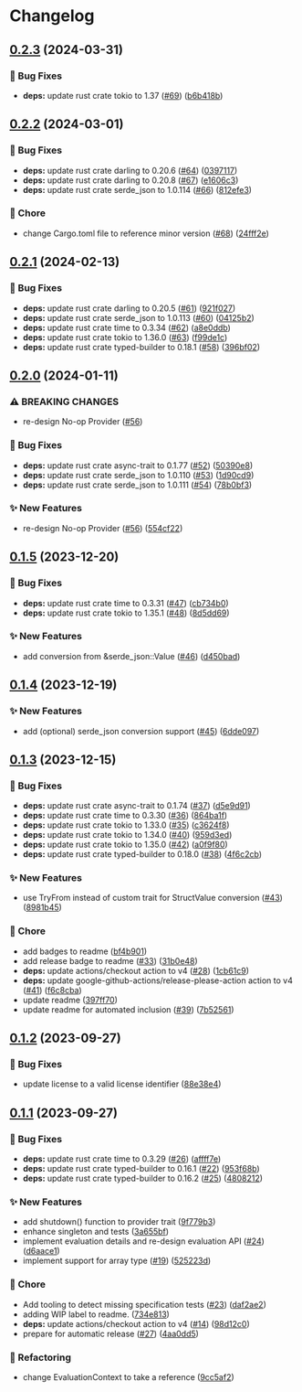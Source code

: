 # Changelog

## [0.2.3](https://github.com/open-feature/rust-sdk/compare/open-feature-v0.2.2...open-feature-v0.2.3) (2024-03-31)


### 🐛 Bug Fixes

* **deps:** update rust crate tokio to 1.37 ([#69](https://github.com/open-feature/rust-sdk/issues/69)) ([b6b418b](https://github.com/open-feature/rust-sdk/commit/b6b418b70ff655dcc31b30a5d7966e09f46038b2))

## [0.2.2](https://github.com/open-feature/rust-sdk/compare/open-feature-v0.2.1...open-feature-v0.2.2) (2024-03-01)


### 🐛 Bug Fixes

* **deps:** update rust crate darling to 0.20.6 ([#64](https://github.com/open-feature/rust-sdk/issues/64)) ([0397117](https://github.com/open-feature/rust-sdk/commit/039711764b8fc0c495208729117bac20fe9db69c))
* **deps:** update rust crate darling to 0.20.8 ([#67](https://github.com/open-feature/rust-sdk/issues/67)) ([e1606c3](https://github.com/open-feature/rust-sdk/commit/e1606c3eb80cfe18843142139cdf9fd4505bc851))
* **deps:** update rust crate serde_json to 1.0.114 ([#66](https://github.com/open-feature/rust-sdk/issues/66)) ([812efe3](https://github.com/open-feature/rust-sdk/commit/812efe3538948b7e9265f463a5ba8722b2e61789))


### 🧹 Chore

* change Cargo.toml file to reference minor version ([#68](https://github.com/open-feature/rust-sdk/issues/68)) ([24fff2e](https://github.com/open-feature/rust-sdk/commit/24fff2e7a75dd74192b469f1dede272fe59c3118))

## [0.2.1](https://github.com/open-feature/rust-sdk/compare/open-feature-v0.2.0...open-feature-v0.2.1) (2024-02-13)


### 🐛 Bug Fixes

* **deps:** update rust crate darling to 0.20.5 ([#61](https://github.com/open-feature/rust-sdk/issues/61)) ([921f027](https://github.com/open-feature/rust-sdk/commit/921f027b8e60cb149af153a7047c2f22417b975c))
* **deps:** update rust crate serde_json to 1.0.113 ([#60](https://github.com/open-feature/rust-sdk/issues/60)) ([04125b2](https://github.com/open-feature/rust-sdk/commit/04125b2fd556013532dd9d44c21e424ca01760f6))
* **deps:** update rust crate time to 0.3.34 ([#62](https://github.com/open-feature/rust-sdk/issues/62)) ([a8e0ddb](https://github.com/open-feature/rust-sdk/commit/a8e0ddb2d17e66301bb8e09dc2396747eb1ebb15))
* **deps:** update rust crate tokio to 1.36.0 ([#63](https://github.com/open-feature/rust-sdk/issues/63)) ([f99de1c](https://github.com/open-feature/rust-sdk/commit/f99de1cfd49cde660425f5fb2ca8f54c50e1f738))
* **deps:** update rust crate typed-builder to 0.18.1 ([#58](https://github.com/open-feature/rust-sdk/issues/58)) ([396bf02](https://github.com/open-feature/rust-sdk/commit/396bf022402b8864cf136aa458052296fdb757b4))

## [0.2.0](https://github.com/open-feature/rust-sdk/compare/open-feature-v0.1.5...open-feature-v0.2.0) (2024-01-11)


### ⚠ BREAKING CHANGES

* re-design No-op Provider ([#56](https://github.com/open-feature/rust-sdk/issues/56))

### 🐛 Bug Fixes

* **deps:** update rust crate async-trait to 0.1.77 ([#52](https://github.com/open-feature/rust-sdk/issues/52)) ([50390e8](https://github.com/open-feature/rust-sdk/commit/50390e87b8cdd44d7a509aa9174ae3f0a53342f4))
* **deps:** update rust crate serde_json to 1.0.110 ([#53](https://github.com/open-feature/rust-sdk/issues/53)) ([1d90cd9](https://github.com/open-feature/rust-sdk/commit/1d90cd9b884999285be79604c6c7b90be24d936e))
* **deps:** update rust crate serde_json to 1.0.111 ([#54](https://github.com/open-feature/rust-sdk/issues/54)) ([78b0bf3](https://github.com/open-feature/rust-sdk/commit/78b0bf3aab39d41bd0938b4b903eacfe0de6654a))


### ✨ New Features

* re-design No-op Provider ([#56](https://github.com/open-feature/rust-sdk/issues/56)) ([554cf22](https://github.com/open-feature/rust-sdk/commit/554cf22302781ee5c2015e75c514be3d4be67ca5))

## [0.1.5](https://github.com/open-feature/rust-sdk/compare/open-feature-v0.1.4...open-feature-v0.1.5) (2023-12-20)


### 🐛 Bug Fixes

* **deps:** update rust crate time to 0.3.31 ([#47](https://github.com/open-feature/rust-sdk/issues/47)) ([cb734b0](https://github.com/open-feature/rust-sdk/commit/cb734b0979bab5d205b7d313c2aff913f696bc65))
* **deps:** update rust crate tokio to 1.35.1 ([#48](https://github.com/open-feature/rust-sdk/issues/48)) ([8d5dd69](https://github.com/open-feature/rust-sdk/commit/8d5dd6915a6c36e5ff86e66cd33cefe7450f2d5a))


### ✨ New Features

* add conversion from &serde_json::Value ([#46](https://github.com/open-feature/rust-sdk/issues/46)) ([d450bad](https://github.com/open-feature/rust-sdk/commit/d450bad6993b9fc5e8365da38df64d2321a74281))

## [0.1.4](https://github.com/open-feature/rust-sdk/compare/open-feature-v0.1.3...open-feature-v0.1.4) (2023-12-19)


### ✨ New Features

* add (optional) serde_json conversion support ([#45](https://github.com/open-feature/rust-sdk/issues/45)) ([6dde097](https://github.com/open-feature/rust-sdk/commit/6dde097b160ce821ac2f662e5eb1c3b8855559c0))

## [0.1.3](https://github.com/open-feature/rust-sdk/compare/open-feature-v0.1.2...open-feature-v0.1.3) (2023-12-15)


### 🐛 Bug Fixes

* **deps:** update rust crate async-trait to 0.1.74 ([#37](https://github.com/open-feature/rust-sdk/issues/37)) ([d5e9d91](https://github.com/open-feature/rust-sdk/commit/d5e9d91a100009dfc8bd9e1459b404c8ee0f4f30))
* **deps:** update rust crate time to 0.3.30 ([#36](https://github.com/open-feature/rust-sdk/issues/36)) ([864ba1f](https://github.com/open-feature/rust-sdk/commit/864ba1fb333b748b806e72c18412e79e9dbd613d))
* **deps:** update rust crate tokio to 1.33.0 ([#35](https://github.com/open-feature/rust-sdk/issues/35)) ([c3624f8](https://github.com/open-feature/rust-sdk/commit/c3624f8d534cf5b8bdbb6dcecd10d1d9ec8f0210))
* **deps:** update rust crate tokio to 1.34.0 ([#40](https://github.com/open-feature/rust-sdk/issues/40)) ([959d3ed](https://github.com/open-feature/rust-sdk/commit/959d3ed9f934af17ab02b5c35d9d26d38673a903))
* **deps:** update rust crate tokio to 1.35.0 ([#42](https://github.com/open-feature/rust-sdk/issues/42)) ([a0f9f80](https://github.com/open-feature/rust-sdk/commit/a0f9f8058e35dc84bd09a16c042c72e56f15d91d))
* **deps:** update rust crate typed-builder to 0.18.0 ([#38](https://github.com/open-feature/rust-sdk/issues/38)) ([4f6c2cb](https://github.com/open-feature/rust-sdk/commit/4f6c2cb2d45029322819f34a742a93f81a1d6031))


### ✨ New Features

* use TryFrom instead of custom trait for StructValue conversion ([#43](https://github.com/open-feature/rust-sdk/issues/43)) ([8981b45](https://github.com/open-feature/rust-sdk/commit/8981b45abef478a720a582f43a30aecd2d68a4d5))


### 🧹 Chore

* add badges to readme ([bf4b901](https://github.com/open-feature/rust-sdk/commit/bf4b901ff7a6574fd2f44287842aea39e23a204b))
* add release badge to readme ([#33](https://github.com/open-feature/rust-sdk/issues/33)) ([31b0e48](https://github.com/open-feature/rust-sdk/commit/31b0e487a2ad6376d4b994b35410556ac8cd80ae))
* **deps:** update actions/checkout action to v4 ([#28](https://github.com/open-feature/rust-sdk/issues/28)) ([1cb61c9](https://github.com/open-feature/rust-sdk/commit/1cb61c93534ae037b7dd2c143e03809b877c2728))
* **deps:** update google-github-actions/release-please-action action to v4 ([#41](https://github.com/open-feature/rust-sdk/issues/41)) ([f6c8cba](https://github.com/open-feature/rust-sdk/commit/f6c8cbacbe5106355d565858f5f43637b0e4203f))
* update readme ([397ff70](https://github.com/open-feature/rust-sdk/commit/397ff70ae1526f7741dcbe57df1fc6b8036ad90e))
* update readme for automated inclusion ([#39](https://github.com/open-feature/rust-sdk/issues/39)) ([7b52561](https://github.com/open-feature/rust-sdk/commit/7b52561c14befc304a91508fbe9d526664b2be47))

## [0.1.2](https://github.com/open-feature/rust-sdk/compare/open-feature-v0.1.1...open-feature-v0.1.2) (2023-09-27)


### 🐛 Bug Fixes

* update license to a valid license identifier ([88e38e4](https://github.com/open-feature/rust-sdk/commit/88e38e454d4ee06ff7b83b4abb025a857d48f30a))

## [0.1.1](https://github.com/open-feature/rust-sdk/compare/open-feature-v0.1.0...open-feature-v0.1.1) (2023-09-27)


### 🐛 Bug Fixes

* **deps:** update rust crate time to 0.3.29 ([#26](https://github.com/open-feature/rust-sdk/issues/26)) ([affff7e](https://github.com/open-feature/rust-sdk/commit/affff7eb912a475cd4314a609f388bb62d4cd84c))
* **deps:** update rust crate typed-builder to 0.16.1 ([#22](https://github.com/open-feature/rust-sdk/issues/22)) ([953f68b](https://github.com/open-feature/rust-sdk/commit/953f68b5b462f8662837822f160d10a998e3f607))
* **deps:** update rust crate typed-builder to 0.16.2 ([#25](https://github.com/open-feature/rust-sdk/issues/25)) ([4808212](https://github.com/open-feature/rust-sdk/commit/4808212f59471c51be1558dfd43e5c44d6bda811))


### ✨ New Features

* add shutdown() function to provider trait ([9f779b3](https://github.com/open-feature/rust-sdk/commit/9f779b32aac79970052b8a65d0d9bbf7beb1605a))
* enhance singleton and tests ([3a655bf](https://github.com/open-feature/rust-sdk/commit/3a655bfd46facaa7d975268ac36a37396f02b298))
* implement evaluation details and re-design evaluation API ([#24](https://github.com/open-feature/rust-sdk/issues/24)) ([d6aace1](https://github.com/open-feature/rust-sdk/commit/d6aace1a47ed41974a2916fd7576c59fbeeba9d2))
* implement support for array type ([#19](https://github.com/open-feature/rust-sdk/issues/19)) ([525223d](https://github.com/open-feature/rust-sdk/commit/525223d6fb88e10bdb0a05e8f6acedbdb8fa4f7e))


### 🧹 Chore

* Add tooling to detect missing specification tests ([#23](https://github.com/open-feature/rust-sdk/issues/23)) ([daf2ae2](https://github.com/open-feature/rust-sdk/commit/daf2ae2d4d742814418c39976bffb71e5a865a1a))
* adding WIP label to readme. ([734e813](https://github.com/open-feature/rust-sdk/commit/734e8131457ee3a04a358c7b16ee6dbee6074c8a))
* **deps:** update actions/checkout action to v4 ([#14](https://github.com/open-feature/rust-sdk/issues/14)) ([98d12c0](https://github.com/open-feature/rust-sdk/commit/98d12c043d47e1210d707b5fa1cafd6b50cd8aec))
* prepare for automatic release ([#27](https://github.com/open-feature/rust-sdk/issues/27)) ([4aa0dd5](https://github.com/open-feature/rust-sdk/commit/4aa0dd55d6e33b7881a560595377d659767d891e))


### 🔄 Refactoring

* change EvaluationContext to take a reference ([9cc5af2](https://github.com/open-feature/rust-sdk/commit/9cc5af29a20b96c7ce0f16779039d2e6fa677c65))
